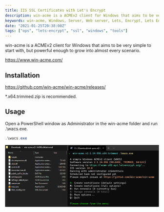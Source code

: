 ```yaml
---
title: IIS SSL Certificates with Let's Encrypt
description: win-acme is a ACMEv2 client for Windows that aims to be very simple to start with, but powerful enough to grow into almost every scenario.
keywords: win-acme, Windows, Server, Web server, Lets, Encrypt, Lets Encrypt, Let's Encrypt, LetsEncrypt, HTTPS, Free, SSL, Certificate, Steff, Beckers, Blog
date: "2021-01-25T20:38:00Z"
tags: ["ops", "lets-encrypt", "ssl", "windows", "tools"]
---
```


win-acme is a ACMEv2 client for Windows that aims to be very simple to start with, but powerful enough to grow into almost every scenario.

https://www.win-acme.com/

## Installation

https://github.com/win-acme/win-acme/releases/

\*.x64.trimmed.zip is recommended.

## Usage

Open a PowerShell window as Administrator in the win-acme folder and run .\wacs.exe.

```powershell
.\wacs.exe
```

![win-acme Usage screenshot](/blog/win-acme/images/win-acme-usage.png)
